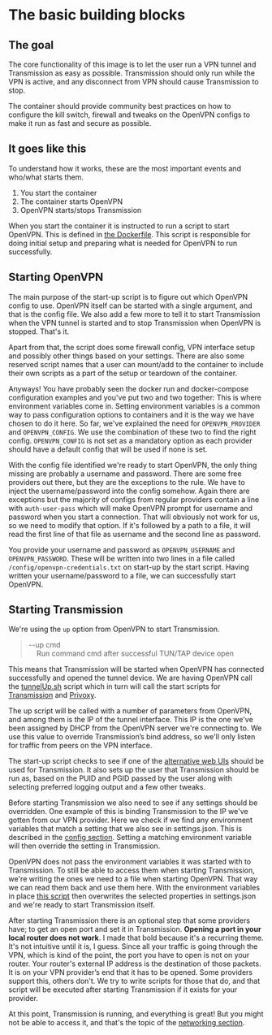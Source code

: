 # The basic building blocks

## The goal

The core functionality of this image is to let the user run a
VPN tunnel and Transmission as easy as possible. Transmission
should only run while the VPN is active, and any disconnect
from VPN should cause Transmission to stop.

The container should provide community best practices on how to configure the kill switch, firewall and tweaks on the
OpenVPN configs to make it run as fast and secure as possible.

## It goes like this

To understand how it works, these are the most important events
and who/what starts them.

1. You start the container
2. The container starts OpenVPN
3. OpenVPN starts/stops Transmission

When you start the container it is instructed to run a script
to start OpenVPN. This is defined in [the Dockerfile](https://github.com/haugene/docker-transmission-openvpn/blob/master/Dockerfile).
This script is responsible for doing initial setup and preparing what is needed for OpenVPN to run successfully.

## Starting OpenVPN

The main purpose of the start-up script is to figure out which OpenVPN config to use.
OpenVPN itself can be started with a single argument, and that is the config file.
We also add a few more to tell it to start Transmission when the VPN tunnel is
started and to stop Transmission when OpenVPN is stopped. That's it.

Apart from that, the script does some firewall config, VPN interface setup and possibly other
things based on your settings. There are also some reserved script names that a user can mount/add to
the container to include their own scripts as a part of the setup or teardown of the container.

Anyways! You have probably seen the docker run and docker-compose configuration examples
and you've put two and two together: This is where environment variables come in.
Setting environment variables is a common way to pass configuration options to containers
and it is the way we have chosen to do it here.
So far, we've explained the need for `OPENVPN_PROVIDER` and `OPENVPN_CONFIG`. We use the
combination of these two to find the right config. `OPENVPN_CONFIG` is not set as a mandatory
option as each provider should have a default config that will be used if none is set.

With the config file identified we're ready to start OpenVPN, the only thing missing are probably
a username and password. There are some free providers out there, but they are the exceptions to the rule.
We have to inject the username/password into the config somehow. Again there are exceptions but the majority
of configs from regular providers contain a line with `auth-user-pass` which will make OpenVPN prompt for username
and password when you start a connection. That will obviously not work for us, so we need to modify that option.
If it's followed by a path to a file, it will read the first line of that file as username and the second line as password.

You provide your username and password as `OPENVPN_USERNAME` and `OPENVPN_PASSWORD`. These will be
written into two lines in a file called `/config/openvpn-credentials.txt` on start-up by the start script.
Having written your username/password to a file, we can successfully start OpenVPN.

## Starting Transmission

We're using the `up` option from OpenVPN to start Transmission.
> --up cmd<br>
> &nbsp;&nbsp;&nbsp;&nbsp;Run command cmd after successful TUN/TAP device open

This means that Transmission will be started when OpenVPN has connected successfully and opened the tunnel device.
We are having OpenVPN call the [tunnelUp.sh](https://github.com/haugene/docker-transmission-openvpn/blob/master/openvpn/tunnelUp.sh)
script which in turn will call the start scripts for
[Transmission](https://github.com/haugene/docker-transmission-openvpn/blob/master/transmission/start.sh) and 
[Privoxy](https://github.com/haugene/docker-transmission-openvpn/blob/master/privoxy/scripts/start.sh).

The up script will be called with a number of parameters from OpenVPN, and among them is the IP of the tunnel interface.
This IP is the one we've been assigned by DHCP from the OpenVPN server we're connecting to.
We use this value to override Transmission’s bind address, so we'll only listen for traffic from peers on the VPN interface.

The start-up script checks to see if one of the [alternative web UIs](config-options.md#alternative_web_uis) should be used for Transmission.
It also sets up the user that Transmission should be run as, based on the PUID and PGID passed by the user
along with selecting preferred logging output and a few other tweaks.

Before starting Transmission we also need to see if any settings should be overridden.
One example of this is binding Transmission to the IP we've gotten from our VPN provider.
Here we check if we find any environment variables that match a setting that we also see in settings.json.
This is described in the [config section](config-options.md#transmission_configuration_options).
Setting a matching environment variable will then override the setting in Transmission.

OpenVPN does not pass the environment variables it was started with to Transmission.
To still be able to access them when starting Transmission, we're writing the ones we need to a file when starting OpenVPN.
That way we can read them back and use them here. With the environment variables in place
[this script](https://github.com/haugene/docker-transmission-openvpn/blob/master/transmission/updateSettings.py) then overwrites
the selected properties in settings.json and we're ready to start Transmission itself.

After starting Transmission there is an optional step that some providers have;
to get an open port and set it in Transmission. **Opening a port in your local router does not work**.
I made that bold because it's a recurring theme. It's not intuitive until it is, I guess.
Since all your traffic is going through the VPN, which is kind of the point, the port you have to open is not on your router.
Your router's external IP address is the destination of those packets. It is on your VPN provider’s end that it has to be opened.
Some providers support this, others don't. We try to write scripts for those that do, and that script will be executed
after starting Transmission if it exists for your provider.

At this point, Transmission is running, and everything is great!
But you might not be able to access it, and that's the topic of the [networking section](vpn-networking.md).
